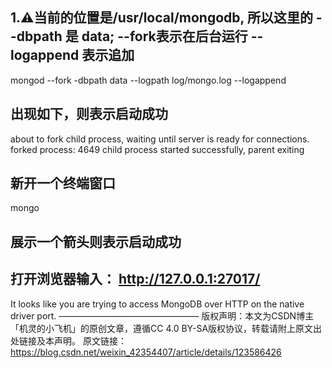 ## 1.⚠️当前的位置是/usr/local/mongodb, 所以这里的 --dbpath 是 data; --fork表示在后台运行  --logappend 表示追加
mongod --fork -dbpath data --logpath log/mongo.log --logappend
## 出现如下，则表示启动成功
about to fork child process, waiting until server is ready for connections.
forked process: 4649
child process started successfully, parent exiting
## 新开一个终端窗口
mongo
## 展示一个箭头则表示启动成功
## 打开浏览器输入： http://127.0.0.1:27017/
It looks like you are trying to access MongoDB over HTTP on the native driver port.
————————————————
版权声明：本文为CSDN博主「机灵的小飞机」的原创文章，遵循CC 4.0 BY-SA版权协议，转载请附上原文出处链接及本声明。
原文链接：https://blog.csdn.net/weixin_42354407/article/details/123586426
